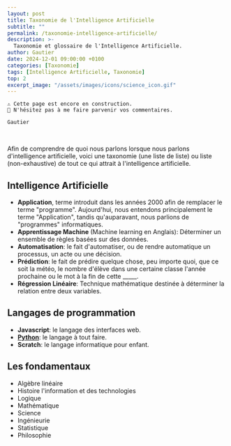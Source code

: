 ```yaml
---
layout: post
title: Taxonomie de l'Intelligence Artificielle
subtitle: ""
permalink: /taxonomie-intelligence-artificielle/
description: >-
  Taxonomie et glossaire de l'Intelligence Artificielle.
author: Gautier
date: 2024-12-01 09:00:00 +0100
categories: [Taxonomie]
tags: [Intelligence Artificielle, Taxonomie]
top: 2
excerpt_image: "/assets/images/icons/science_icon.gif"
---
```


<!-- Meta
	artificial intelligence
	ai
	ai art
	ai chatbot
	ai education
	ai project
	ai resource
	ai course
	ai training
	ai essentials
	ai techniques
	ai applications
	ai ethics
	ai frameworks
	ai regulation
	ai history
	ai philosophy
	ai future
	
	ai classroom
	ai readyness

	ai for educators
	ai in education
	ai in schools


	learn ai
	teach ai

	learning with ai
	teaching with ai

	chatgpt

-->

```text
⚠️ Cette page est encore en construction.
📣 N'hésitez pas à me faire parvenir vos commentaires.

Gautier
```
<br>

Afin de comprendre de quoi nous parlons lorsque nous parlons d'intelligence artificielle, voici une taxonomie (une liste de liste) ou liste (non-exhaustive) de tout ce qui attrait à l'intelligence artificielle.

<!--more-->

## Intelligence Artificielle

- **Application**, terme introduit dans les années 2000 afin de remplacer le terme "programme". Aujourd'hui, nous entendons principalement le terme "Application", tandis qu'auparavant, nous parlions de "programmes" informatiques.  
- **Apprentissage Machine** (Machine learning en Anglais): Déterminer un ensemble de règles basées sur des données.
- **Automatisation**: le fait d'automatiser, ou de rendre automatique un processus, un acte ou une décision.
- **Prédiction**: le fait de prédire quelque chose, peu importe quoi, que ce soit la météo, le nombre d'élève dans une certaine classe l'année prochaine ou le mot à la fin de cette _____.
- **Régression Linéaire**: Technique mathématique destinée à déterminer la relation entre deux variables.

## Langages de programmation

- **Javascript**: le langage des interfaces web.
- [**Python**](/python/): le langage à tout faire.
- **Scratch**: le langage informatique pour enfant.

## Les fondamentaux

- Algèbre linéaire
- Histoire l'information et des technologies
- Logique
- Mathématique
- Science
- Ingénieurie
- Statistique
- Philosophie

